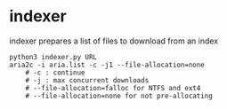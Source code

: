 # indexer

indexer prepares a list of files to download from an index
```shell
python3 indexer.py URL
aria2c -i aria.list -c -j1 --file-allocation=none
    # -c : continue
    # -j : max concurrent downloads
    # --file-allocation=falloc for NTFS and ext4
    # --file-allocation=none for not pre-allocating
```
